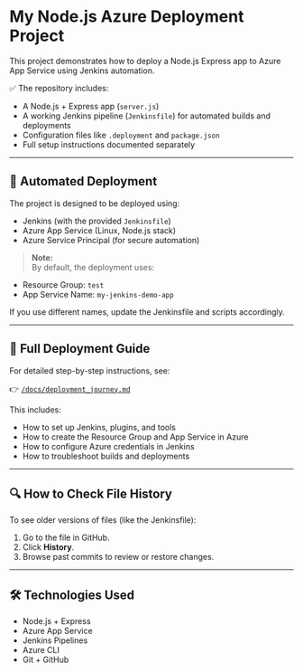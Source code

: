 # My Node.js Azure Deployment Project

This project demonstrates how to deploy a Node.js Express app to Azure App Service using Jenkins automation.

✅ The repository includes:
- A Node.js + Express app (`server.js`)
- A working Jenkins pipeline (`Jenkinsfile`) for automated builds and deployments
- Configuration files like `.deployment` and `package.json`
- Full setup instructions documented separately

---

## 🚀 Automated Deployment

The project is designed to be deployed using:
- Jenkins (with the provided `Jenkinsfile`)
- Azure App Service (Linux, Node.js stack)
- Azure Service Principal (for secure automation)

> **Note:**  
By default, the deployment uses:
- Resource Group: `test`
- App Service Name: `my-jenkins-demo-app`

If you use different names, update the Jenkinsfile and scripts accordingly.

---

## 📑 Full Deployment Guide

For detailed step-by-step instructions, see:

👉 [`/docs/deployment_journey.md`](docs/deployment_journey.md)

This includes:
- How to set up Jenkins, plugins, and tools
- How to create the Resource Group and App Service in Azure
- How to configure Azure credentials in Jenkins
- How to troubleshoot builds and deployments

---

## 🔍 How to Check File History

To see older versions of files (like the Jenkinsfile):
1. Go to the file in GitHub.
2. Click **History**.
3. Browse past commits to review or restore changes.

---

## 🛠 Technologies Used

- Node.js + Express
- Azure App Service
- Jenkins Pipelines
- Azure CLI
- Git + GitHub
